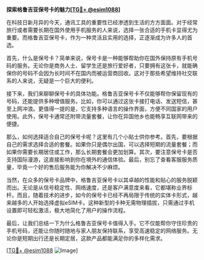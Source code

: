 **探索格鲁吉亚保号卡的魅力[[TG💪+ @esim1088](https://t.me/s/esim1088)]**

在科技日新月异的今天，通讯工具的重要性已经渗透到生活的方方面面。对于经常旅行或者需要长期在国外使用手机服务的人来说，选择一张合适的手机卡显得尤为重要。而格鲁吉亚保号卡，作为一种灵活且实用的选择，正逐渐成为许多人的首选。

首先，什么是保号卡？简单来说，保号卡是一种能够帮助你在国外保持原有手机号码的服务。无论你是商务人士、留学生还是旅行爱好者，只要拥有这张卡，就能确保你的号码不会因为长时间不在国内而被运营商回收。这对于那些希望维持社交联系的人来说，无疑是一个巨大的便利。

接下来，我们来聊聊保号卡的具体功能。格鲁吉亚保号卡不仅能够帮你保留现有的号码，还能提供多种增值服务。比如，你可以通过这张卡接打电话、发送短信，甚至上网冲浪。更值得一提的是，它支持多种语言的操作界面，方便不同国家的用户使用。此外，保号卡通常还附带流量套餐，让你在异国他乡也能畅享互联网带来的便捷。

那么，如何选择适合自己的保号卡呢？这里有几个小贴士供你参考。首先，要根据自己的需求选择合适的套餐。如果你只是偶尔出国，可以选择短期的流量套餐；而如果你需要长期居住或工作，那么长期套餐会更加划算。其次，要注意保号卡是否支持国际漫游，这直接影响到你在境外的通信体验。最后，别忘了查看客服服务质量，毕竟一个好的售后服务能为你解决不少麻烦。

当然，在众多的保号卡品牌中，格鲁吉亚保号卡以其卓越的性能和贴心的服务脱颖而出。无论是从信号稳定性、网络速度，还是客户满意度来看，它都堪称业界标杆。而且，随着技术的进步，如今的保号卡已经不再局限于传统的实体卡形式，越来越多的人开始选择虚拟eSIM卡。这种新型的卡种无需物理插拔，只需通过手机设置即可轻松激活，极大地简化了用户的操作流程。

最后，让我们总结一下为什么格鲁吉亚保号卡值得入手。它不仅能帮你守住珍贵的手机号码，还能让你随时随地与家人朋友保持联系，享受高速稳定的网络服务。无论你是短期出行还是长期定居，这款产品都能满足你的多样化需求。

[[TG💪+ @esim1088](https://t.me/s/esim1088) ![Image](https://i.postimg.cc/4NQfJmqS/Snipaste-2025-05-13-00-14-12.png)]
